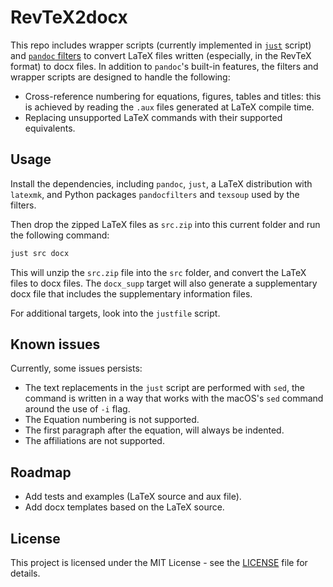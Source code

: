 # RevTeX2docx

This repo includes wrapper scripts (currently implemented in [`just`][1] script) and [`pandoc` filters][2] to convert LaTeX files written (especially, in the RevTeX format) to docx files. In addition to `pandoc`'s built-in features, the filters and wrapper scripts are designed to handle the following:

* Cross-reference numbering for equations, figures, tables and titles: this is achieved by reading the `.aux` files generated at LaTeX compile time.
* Replacing unsupported LaTeX commands with their supported equivalents.

## Usage

Install the dependencies, including `pandoc`, `just`, a LaTeX distribution with `latexmk`, and Python packages `pandocfilters` and `texsoup` used by the filters.

Then drop the zipped LaTeX files as `src.zip` into this current folder and run the following command:

```bash
just src docx
```

This will unzip the `src.zip` file into the `src` folder, and convert the LaTeX files to docx files. The `docx_supp` target will also generate a supplementary docx file that includes the supplementary information files.

For additional targets, look into the `justfile` script.

## Known issues

Currently, some issues persists:

* The text replacements in the `just` script are performed with `sed`, the command is written in a way that works with the macOS's `sed` command around the use of `-i` flag. 
* The Equation numbering is not supported.
* The first paragraph after the equation, will always be indented.
* The affiliations are not supported.

## Roadmap

* Add tests and examples (LaTeX source and aux file).
* Add docx templates based on the LaTeX source.

## License

This project is licensed under the MIT License - see the [LICENSE](LICENSE) file for details.

[1]: https://github.com/casey/just
[2]: https://pandoc.org/filters.html

